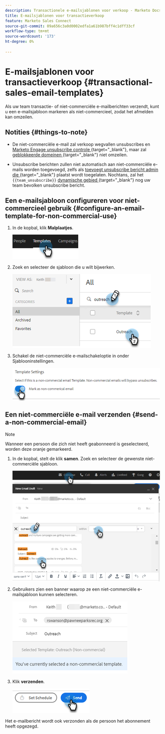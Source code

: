 ```yaml
---
description: Transactionele e-mailsjablonen voor verkoop - Marketo Docs - Productdocumentatie
title: E-mailsjablonen voor transactieverkoop
feature: Marketo Sales Connect
source-git-commit: 09a656c3a0d0002edfa1a61b987bff4c1dff33cf
workflow-type: tm+mt
source-wordcount: '173'
ht-degree: 0%

---
```


# E-mailsjablonen voor transactieverkoop {#transactional-sales-email-templates}

Als uw team transactie- of niet-commerciële e-mailberichten verzendt, kunt u een e-mailsjabloon markeren als niet-commercieel, zodat het afmelden kan omzeilen.

## Notities {#things-to-note}

* De niet-commerciële e-mail zal verkoop wegvallen unsubscribes en [ Marketo Engage unsubscribe controle ](/help/marketo/product-docs/marketo-sales-connect/email/unsubscribes/marketo-unsubscribe-check.md){target="_blank"}, maar zal [ geblokkeerde domeinen ](/help/marketo/product-docs/marketo-sales-connect/admin/blocked-domains.md){target="_blank"} niet omzeilen.

* Unsubscribe berichten zullen niet automatisch aan niet-commerciële e-mails worden toegevoegd, zelfs als [ toevoegt unsubscribe bericht admin die ](/help/marketo/product-docs/marketo-sales-connect/email/unsubscribes/auto-append-unsubscribe-message-setting.md){target="_blank"} plaatst wordt toegelaten. Nochtans, zal het `{{team_unsubscribe}}` [ dynamische gebied ](/help/marketo/product-docs/marketo-sales-connect/templates/dynamic-fields/dynamic-fields-glossary.md){target="_blank"} nog uw team bevolken unsubscribe bericht.

## Een e-mailsjabloon configureren voor niet-commercieel gebruik {#configure-an-email-template-for-non-commercial-use}

1. In de kopbal, klik **Malplaatjes**.

   ![](assets/transactional-sales-email-templates-1.png)

1. Zoek en selecteer de sjabloon die u wilt bijwerken.

   ![](assets/transactional-sales-email-templates-2.png)

1. Schakel de niet-commerciële e-mailschakeloptie in onder Sjablooninstellingen.

   ![](assets/transactional-sales-email-templates-3.png)

## Een niet-commerciële e-mail verzenden {#send-a-non-commercial-email}

>[!NOTE]
>
>Wanneer een persoon die zich niet heeft geabonneerd is geselecteerd, worden deze oranje gemarkeerd.

1. In de kopbal, stelt de klik **samen**. Zoek en selecteer de gewenste niet-commerciële sjabloon.

   ![](assets/transactional-sales-email-templates-4.png)

1. Gebruikers zien een banner waarop ze een niet-commerciële e-mailsjabloon kunnen selecteren.

   ![](assets/transactional-sales-email-templates-5.png)

1. Klik **verzenden**.

   ![](assets/transactional-sales-email-templates-6.png)

Het e-mailbericht wordt ook verzonden als de persoon het abonnement heeft opgezegd.
